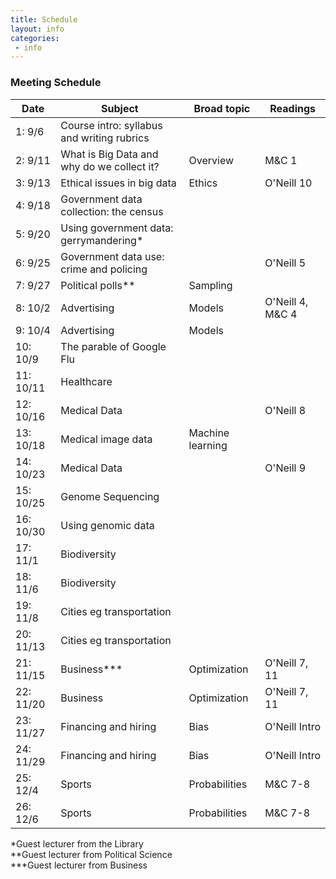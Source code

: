 ```yaml
---
title: Schedule
layout: info
categories:
 - info
---
```


### Meeting Schedule

Date | Subject | Broad topic | Readings
 --- | --- | --- | ---
1: 9/6 | Course intro: syllabus and writing rubrics|
2: 9/11 | What is Big Data and why do we collect it? | Overview | M&C 1
3: 9/13 | Ethical issues in big data |Ethics | O'Neill 10
4: 9/18 | Government data collection: the census | |
5: 9/20 | Using government data: gerrymandering* | |  
6: 9/25 | Government data use: crime and policing | |O'Neill 5
7: 9/27 | Political polls** | Sampling |
8: 10/2 | Advertising | Models | O'Neill 4, M&C 4
9: 10/4 | Advertising | Models | 
10: 10/9| The parable of Google Flu | |
11: 10/11 | Healthcare |  |  
12: 10/16 | Medical Data | | O'Neill 8
13: 10/18 | Medical image data |  Machine learning ||
14: 10/23 | Medical Data | | O'Neill 9
15: 10/25 | Genome Sequencing |  | 
16: 10/30 | Using genomic data | |
17: 11/1 | Biodiversity |  |
18: 11/6 | Biodiversity |  |
19: 11/8 |Cities eg transportation||
20: 11/13 |Cities eg transportation||
21: 11/15 | Business*** | Optimization | O'Neill 7, 11
22: 11/20 | Business | Optimization | O'Neill 7, 11
23: 11/27 | Financing and hiring  | Bias | O'Neill Intro
24: 11/29 | Financing and hiring  | Bias | O'Neill Intro
25: 12/4 | Sports | Probabilities |M&C 7-8|
26: 12/6 | Sports | Probabilities |M&C 7-8|

*Guest lecturer from the Library  
**Guest lecturer from Political Science  
***Guest lecturer from Business

  
